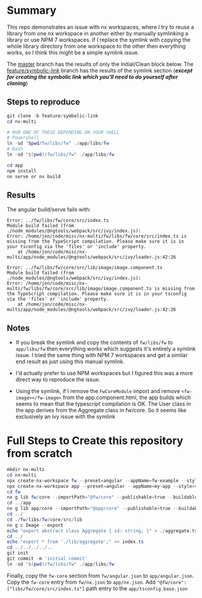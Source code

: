 # Summary
This repo demonstrates an issue with nx workspaces, where I try to reuse a library from one nx workspace in another either by manually symlinking a library or use NPM 7 workspaces.  If I replace the symlink with copying the whole library directory from one workspace to the other then everything works, so I think this might be a simple symlink issue.

The [master](https://github.com/jonstelly/nx-multi/tree/master) branch has the results of only the Initial/Clean block below.  The [feature/symbolic-link](https://github.com/jonstelly/nx-multi/tree/feature/symbolic-link) branch has the results of the symlink section (***except for creating the symbolic link which you'll need to do yourself after cloning***)

## Steps to reproduce

```powershell
git clone -b feature/symbolic-link
cd nx-multi

# RUN ONE OF THESE DEPENDING ON YOUR SHELL
# Powershell
ln -sd "$pwd/fw/libs/fw" ./app/libs/fw
# Bash
ln -sd "$(pwd)/fw/libs/fw" ./app/libs/fw

cd app
npm install
nx serve or nx build
```

## Results

The angular build/serve fails with:

```log
Error: ../fw/libs/fw/core/src/index.ts
Module build failed (from ./node_modules/@ngtools/webpack/src/ivy/index.js):
Error: /home/jon/code/misc/nx-multi/fw/libs/fw/core/src/index.ts is missing from the TypeScript compilation. Please make sure it is in your tsconfig via the 'files' or 'include' property.
    at /home/jon/code/misc/nx-multi/app/node_modules/@ngtools/webpack/src/ivy/loader.js:42:26

Error: ../fw/libs/fw/core/src/lib/image/image.component.ts
Module build failed (from ./node_modules/@ngtools/webpack/src/ivy/index.js):
Error: /home/jon/code/misc/nx-multi/fw/libs/fw/core/src/lib/image/image.component.ts is missing from the TypeScript compilation. Please make sure it is in your tsconfig via the 'files' or 'include' property.
    at /home/jon/code/misc/nx-multi/app/node_modules/@ngtools/webpack/src/ivy/loader.js:42:26
```

## Notes

- If you break the symlink and copy the contents of `fw/libs/fw` to `app/libs/fw` then everything works which suggests it's entirely a symlink issue.  I tried the same thing with NPM 7 workspaces and get a similar end result as just using this manual symlink.

- I'd actually prefer to use NPM workspaces but I figured this was a more direct way to reproduce the issue.

- Using the symlink, if I remove the `FwCoreModule` import and remove `<fw-image></fw-image>` from the app.component.html, the app builds which seems to mean that the typescript compilation is OK.  The User class in the app derives from the Aggregate class in fw/core.  So it seems like exclusively an ivy issue with the symlink


# Full Steps to Create this repository from scratch
```powershell
mkdir nx-multi
cd nx-multi
npx create-nx-workspace fw --preset=angular --appName=fw-example --style=scss --linter=eslint --nx-cloud=false
npx create-nx-workspace app --preset=angular --appName=my-app --style=scss --linter=eslint --nx-cloud=false
cd fw
nx g lib fw/core --importPath="@fw/core" --publishable=true --buildable=true
cd ../app
nx g lib app/core --importPath="@app/core" --publishable=true --buildable=true
cd ../
cd ./fw/libs/fw/core/src/lib
nx g c Image --export
echo "export abstract class Aggregate { id: string; }" > ./aggregate.ts
cd ../
echo "export * from './lib/aggregate';" >> index.ts
cd ../../../../..
git init
git commit -m 'initial commit'
ln -sd "$(pwd)/fw/libs/fw" ./app/libs/fw
```

Finally, copy the `fw-core` section from `fw/angular.json` to `app/angular.json`.  Copy the `fw-core` entry from `fw/nx.json` to `app/nx.json`.  Add `"@fw/core": ["libs/fw/core/src/index.ts"]` path entry to the `app/tsconfig.base.json`

